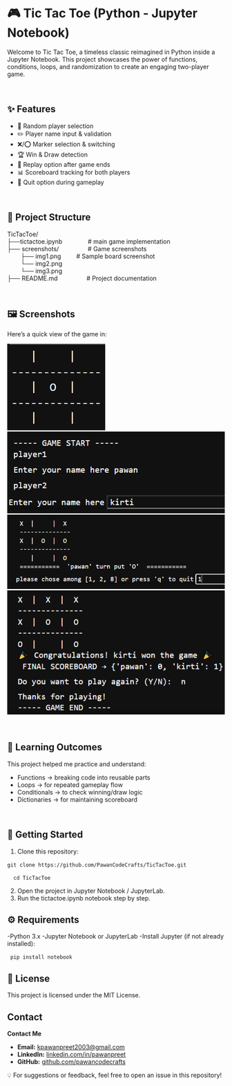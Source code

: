 # 🎮 Tic Tac Toe (Python - Jupyter Notebook)

Welcome to Tic Tac Toe, a timeless classic reimagined in Python inside a Jupyter Notebook.
This project showcases the power of functions, conditions, loops, and randomization to create an engaging two-player game.  

<br>

## ✨ Features
- 🎲 Random player selection  
- ✏️ Player name input & validation  
- ❌/⭕ Marker selection & switching  
- 🏆 Win & Draw detection  
- 🔁 Replay option after game ends  
- 📊 Scoreboard tracking for both players  
- 🚪 Quit option during gameplay  

<br>

## 📂 Project Structure

TicTacToe/ <br>
├──tictactoe.ipynb &nbsp; &nbsp; &nbsp; &nbsp; &nbsp; &nbsp;  &nbsp; # main game implementation <br>
├── screenshots/ &nbsp; &nbsp; &nbsp; &nbsp; &nbsp; &nbsp;  &nbsp; &nbsp; # Game screenshots <br>
&nbsp; &nbsp; &nbsp; &nbsp;  ├── img1.png &nbsp;  &nbsp; &nbsp;  &nbsp; # Sample board screenshot <br>
&nbsp; &nbsp; &nbsp; &nbsp;  └── img2.png <br>
&nbsp; &nbsp; &nbsp; &nbsp;  └── img3.png <br> 
├── README.md &nbsp; &nbsp; &nbsp; &nbsp; &nbsp; &nbsp;  &nbsp; &nbsp; # Project documentation <br>

<br>


## 🖼️ Screenshots
Here’s a quick view of the game in:
<!-- ![Gameplay](screenshots/gameplay.gif) -->
![GameBoard](screenshots/img1.png)
![PlayerNames assign](screenshots/img2.png)
![Gameplay](screenshots/img3.png)
![Game win](screenshots/img4.png)


<br>

## 🎯 Learning Outcomes
This project helped me practice and understand:

 - Functions → breaking code into reusable parts
 - Loops → for repeated gameplay flow
 -  Conditionals → to check winning/draw logic
 -  Dictionaries → for maintaining scoreboard

<br> 

## 🚀 Getting Started

1. Clone this repository:
 ```
git clone https://github.com/PawanCodeCrafts/TicTacToe.git
```
```
  cd TicTacToe
```
2. Open the project in Jupyter Notebook / JupyterLab.
3. Run the tictactoe.ipynb notebook step by step.

## ⚙️ Requirements

-Python 3.x
-Jupyter Notebook or JupyterLab
-Install Jupyter (if not already installed):
  ```
   pip install notebook
```


## 📜 License
   This project is licensed under the MIT License.

## Contact
**Contact Me**
- **Email:** kpawanpreet2003@gmail.com
- **LinkedIn:** [linkedin.com/in/pawanpreet](https://www.linkedin.com/in/pawanpreet-2003/)
- **GitHub:** [github.com/pawancodecrafts](https://github.com/pawancodecrafts)


💡 For suggestions or feedback, feel free to open an issue in this repository!
